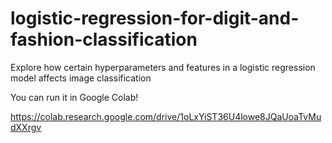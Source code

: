 # logistic-regression-for-digit-and-fashion-classification
Explore how certain hyperparameters and features in a logistic regression model affects image classification 

You can run it in Google Colab!

https://colab.research.google.com/drive/1oLxYiST36U4lowe8JQaUoaTvMudXXrgv
